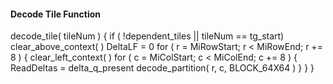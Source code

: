 #### Decode Tile Function

<div class="syntax">
decode_tile( tileNum ) {
    if ( !dependent_tiles || tileNum == tg_start)
        clear_above_context( )
    DeltaLF = 0
    for ( r = MiRowStart; r < MiRowEnd; r += 8 ) {
        clear_left_context( )
        for ( c = MiColStart; c < MiColEnd; c += 8 ) {
            ReadDeltas = delta_q_present
            decode_partition( r, c, BLOCK_64X64 )
        }
    }
}
</div>
